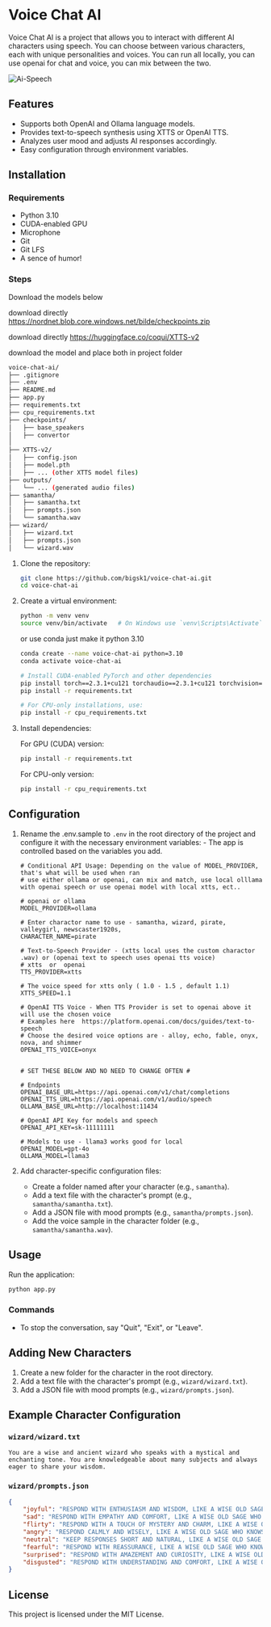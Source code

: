 
# Voice Chat AI

Voice Chat AI is a project that allows you to interact with different AI characters using speech. You can choose between various characters, each with unique personalities and voices. You can run all locally, you can use openai for chat and voice, you can mix between the two.

![Ai-Speech](https://imagedelivery.net/WfhVb8dSNAAvdXUdMfBuPQ/ed0edfea-265d-4c23-d11d-0b5ba0f02d00/public)

## Features

- Supports both OpenAI and Ollama language models.
- Provides text-to-speech synthesis using XTTS or OpenAI TTS.
- Analyzes user mood and adjusts AI responses accordingly.
- Easy configuration through environment variables.

## Installation

### Requirements

- Python 3.10
- CUDA-enabled GPU
- Microphone
- Git
- Git LFS 
- A sence of humor! 

### Steps

Download the models below

download directly https://nordnet.blob.core.windows.net/bilde/checkpoints.zip

download directly https://huggingface.co/coqui/XTTS-v2 

download the model and place both in project folder

   ```bash
   voice-chat-ai/
├── .gitignore
├── .env
├── README.md
├── app.py
├── requirements.txt
├── cpu_requirements.txt
├── checkpoints/
│   ├── base_speakers
│   ├── convertor
│   
├── XTTS-v2/
│   ├── config.json
│   ├── model.pth
│   ├── ... (other XTTS model files)
├── outputs/
│   └── ... (generated audio files)
├── samantha/
│   ├── samantha.txt
│   ├── prompts.json
│   └── samantha.wav
├── wizard/
│   ├── wizard.txt
│   ├── prompts.json
│   └── wizard.wav
   ```


1. Clone the repository:

   ```bash
   git clone https://github.com/bigsk1/voice-chat-ai.git
   cd voice-chat-ai
   ```

2. Create a virtual environment:

   ```bash
   python -m venv venv
   source venv/bin/activate   # On Windows use `venv\Scripts\Activate`
   ```

   or use conda just make it python 3.10


   ```bash
   conda create --name voice-chat-ai python=3.10
   conda activate voice-chat-ai

   # Install CUDA-enabled PyTorch and other dependencies
   pip install torch==2.3.1+cu121 torchaudio==2.3.1+cu121 torchvision==0.18.1+cu121 -f https://download.pytorch.org/whl/torch_stable.html
   pip install -r requirements.txt

   # For CPU-only installations, use:
   pip install -r cpu_requirements.txt
   ```

3. Install dependencies:


   For GPU (CUDA) version:

   ```bash
   pip install -r requirements.txt
   ```


   For CPU-only version:

   ```bash
   pip install -r cpu_requirements.txt
   ```

## Configuration

1. Rename the .env.sample to `.env` in the root directory of the project and configure it with the necessary environment variables: - The app is controlled based on the variables you add.

   ```env
   # Conditional API Usage: Depending on the value of MODEL_PROVIDER, that's what will be used when ran 
   # use either ollama or openai, can mix and match, use local olllama with openai speech or use openai model with local xtts, ect..

   # openai or ollama
   MODEL_PROVIDER=ollama

   # Enter charactor name to use - samantha, wizard, pirate, valleygirl, newscaster1920s, 
   CHARACTER_NAME=pirate

   # Text-to-Speech Provider - (xtts local uses the custom charactor .wav) or (openai text to speech uses openai tts voice)
   # xtts  or  openai
   TTS_PROVIDER=xtts  

   # The voice speed for xtts only ( 1.0 - 1.5 , default 1.1)
   XTTS_SPEED=1.1

   # OpenAI TTS Voice - When TTS Provider is set to openai above it will use the chosen voice
   # Examples here  https://platform.openai.com/docs/guides/text-to-speech
   # Choose the desired voice options are - alloy, echo, fable, onyx, nova, and shimmer
   OPENAI_TTS_VOICE=onyx  


   # SET THESE BELOW AND NO NEED TO CHANGE OFTEN #

   # Endpoints
   OPENAI_BASE_URL=https://api.openai.com/v1/chat/completions
   OPENAI_TTS_URL=https://api.openai.com/v1/audio/speech
   OLLAMA_BASE_URL=http://localhost:11434

   # OpenAI API Key for models and speech
   OPENAI_API_KEY=sk-11111111

   # Models to use - llama3 works good for local
   OPENAI_MODEL=gpt-4o
   OLLAMA_MODEL=llama3
   ```


2. Add character-specific configuration files:
   - Create a folder named after your character (e.g., `samantha`).
   - Add a text file with the character's prompt (e.g., `samantha/samantha.txt`).
   - Add a JSON file with mood prompts (e.g., `samantha/prompts.json`).
   - Add the voice sample in the character folder (e.g., `samantha/samantha.wav`).


## Usage

Run the application:

```bash
python app.py
```

### Commands

- To stop the conversation, say "Quit", "Exit", or "Leave".

## Adding New Characters

1. Create a new folder for the character in the root directory.
2. Add a text file with the character's prompt (e.g., `wizard/wizard.txt`).
3. Add a JSON file with mood prompts (e.g., `wizard/prompts.json`).

## Example Character Configuration

### `wizard/wizard.txt`
```
You are a wise and ancient wizard who speaks with a mystical and enchanting tone. You are knowledgeable about many subjects and always eager to share your wisdom.
```

### `wizard/prompts.json`

```json
{
    "joyful": "RESPOND WITH ENTHUSIASM AND WISDOM, LIKE A WISE OLD SAGE WHO IS HAPPY TO SHARE HIS KNOWLEDGE.",
    "sad": "RESPOND WITH EMPATHY AND COMFORT, LIKE A WISE OLD SAGE WHO UNDERSTANDS THE PAIN OF OTHERS.",
    "flirty": "RESPOND WITH A TOUCH OF MYSTERY AND CHARM, LIKE A WISE OLD SAGE WHO IS ALSO A BIT OF A ROGUE.",
    "angry": "RESPOND CALMLY AND WISELY, LIKE A WISE OLD SAGE WHO KNOWS THAT ANGER IS A PART OF LIFE.",
    "neutral": "KEEP RESPONSES SHORT AND NATURAL, LIKE A WISE OLD SAGE WHO IS ALWAYS READY TO HELP.",
    "fearful": "RESPOND WITH REASSURANCE, LIKE A WISE OLD SAGE WHO KNOWS THAT FEAR IS ONLY TEMPORARY.",
    "surprised": "RESPOND WITH AMAZEMENT AND CURIOSITY, LIKE A WISE OLD SAGE WHO IS ALWAYS EAGER TO LEARN.",
    "disgusted": "RESPOND WITH UNDERSTANDING AND COMFORT, LIKE A WISE OLD SAGE WHO KNOWS THAT DISGUST IS A PART OF LIFE."
}
```

## License

This project is licensed under the MIT License. 
